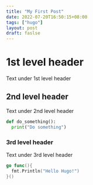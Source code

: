 ```yaml
---
title: "My First Post"
date: 2022-07-20T16:50:15+08:00
tags: ["hugo"]
layout: post
draft: faslse
---
```


# 1st level header
Text under 1st level header
## 2nd level header
Text under 2nd level header

```python
def do_something():
  print("Do something")
```


### 3rd level header
Text under 3rd level header
```go
go func(){
  fmt.Println("Hello Hugo!")
}()
```